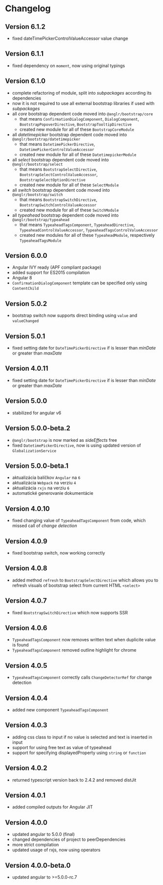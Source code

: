# Changelog

## Version 6.1.2

 - fixed dateTimePickerControlValueAccessor value change

## Version 6.1.1

 - fixed dependency on `moment`, now using original typings

## Version 6.1.0

 - complete refactoring of module, split into *subpackages* according its dependencies
 - now it is not required to use all external bootstrap libraries if used with *subpackages*
 - all *core* bootstrap dependent code moved into `@anglr/bootstrap/core`
    - that means `ConfirmationDialogComponent`, `DialogComponent`, `BootstrapPopoverDirective`, `BootstrapTooltipDirective`
    - created new module for all of these `BootstrapCoreModule`
- all *datetimepicker* bootstrap dependent code moved into `@anglr/bootstrap/datetimepicker`
    - that means `DatetimePickerDirective`, `DatetimePickerControlValueAccessor`
    - created new module for all of these `DatetimepickerModule`
- all *select* bootstrap dependent code moved into `@anglr/bootstrap/select`
    - that means `BootstrapSelectDirective`, `BootstrapSelectControlValueAccessor`, `BootstrapSelectOptionDirective`
    - created new module for all of these `SelectModule`
- all *switch* bootstrap dependent code moved into `@anglr/bootstrap/switch`
    - that means `BootstrapSwitchDirective`, `BootstrapSwitchControlValueAccessor`
    - created new module for all of these `SwitchModule`
- all *typeahead* bootstrap dependent code moved into `@anglr/bootstrap/typeahead`
    - that means `TypeaheadTagsComponent`, `TypeaheadDirective`, `TypeaheadControlValueAccessor`, `TypeaheadTagsControlValueAccessor`
    - created new modules for all of these `TypeaheadModule`, respectively `TypeaheadTagsModule`

## Version 6.0.0

 - Angular IVY ready (APF compliant package)
 - added support for ES2015 compilation
 - Angular 8
 - `ConfirmationDialogComponent` template can be specified only using `ContentChild`

## Version 5.0.2
 - bootstrap switch now supports direct binding using `value` and `valueChanged`

## Version 5.0.1
 - fixed setting date for `DateTimePickerDirective` if is lesser than *minDate* or greater than *maxDate*

## Version 4.0.11
 - fixed setting date for `DateTimePickerDirective` if is lesser than *minDate* or greater than *maxDate*

## Version 5.0.0
 - stabilized for angular v6

## Version 5.0.0-beta.2
 - `@anglr/bootstrap` is now marked as *sideEffects* free
 - fixed `DatetimePickerDirective`, now is using updated version of `GlobalizationService`

## Version 5.0.0-beta.1
 - aktualizácia balíčkov `Angular` na `6`
 - aktualizácia `Webpack` na verziu `4`
 - aktualizácia `rxjs` na verziu `6`
 - automatické generovanie dokumentácie

## Version 4.0.10
 - fixed changing value of `TypeaheadTagsComponent` from code, which missed call of *change detection*

## Version 4.0.9
 - fixed bootstrap switch, now working correctly

## Version 4.0.8
 - added method `refresh` to `BootstrapSelectDirective` which allows you to refresh visuals of bootstrap select from current HTML `<select>`

## Version 4.0.7
 - fixed `BootstrapSwitchDirective` which now supports SSR

## Version 4.0.6
 - `TypeaheadTagsComponent` now removes written text when duplicite value is found
 - `TypeaheadTagsComponent` removed outline highlight for chrome

## Version 4.0.5
 - `TypeaheadTagsComponent` correctly calls `ChangeDetectorRef` for change detection

## Version 4.0.4
 - added new component `TypeaheadTagsComponent`

## Version 4.0.3
 - adding css class to input if no value is selected and text is inserted in input
 - support for using free text as value of typeahead
 - support for specifying displayedProperty using `string` or `function`

## Version 4.0.2
 - returned typescript version back to 2.4.2 and removed distJit

## Version 4.0.1
 - added compiled outputs for Angular JIT

## Version 4.0.0
 - updated angular to 5.0.0 (final)
 - changed dependencies of project to peerDependencies
 - more strict compilation
 - updated usage of rxjs, now using operators

## Version 4.0.0-beta.0
 - updated angular to >=5.0.0-rc.7